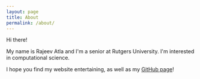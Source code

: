 ```yaml
---
layout: page
title: About
permalink: /about/
---
```

Hi there!

My name is Rajeev Atla and I'm a senior at Rutgers University. I'm interested in computational science.

I hope you find my website entertaining, as well as my [GitHub page](https://github.com/RajeevAtla "My Github Page")!
